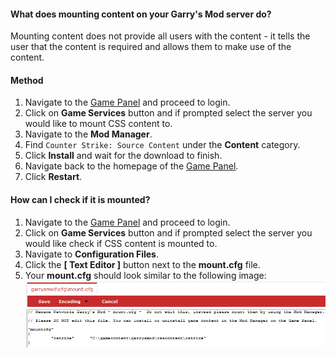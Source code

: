 #### What does mounting content on your Garry's Mod server do?
Mounting content does not provide all users with the content - it tells the user that the content is required and allows them to make use of the content.

#### Method
1. Navigate to the [Game Panel](https://gamepanel.hexanenetworks.com) and proceed to login.
3. Click on **Game Services** button and if prompted select the server you would like to mount CSS content to.
4. Navigate to the **Mod Manager**.
5. Find ``Counter Strike: Source Content`` under the **Content** category.
6. Click **Install** and wait for the download to finish.
7. Navigate back to the homepage of the [Game Panel](https://gamepanel.hexanenetworks.com).
8. Click **Restart**.

#### How can I check if it is mounted?
1. Navigate to the [Game Panel](https://gamepanel.hexanenetworks.com) and proceed to login.
2. Click on **Game Services** button and if prompted select the server you would like check if CSS content is mounted to.
3. Navigate to **Configuration Files**.
4. Click the **[ Text Editor ]** button next to the **mount.cfg** file.
5. Your **mount.cfg** should look similar to the following image:
![Mount.cfg](https://raw.githubusercontent.com/HexaneNetworks/help-assets/master/assets/is-x-mounted.png)